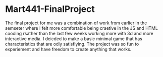 # Mart441-FinalProject 
The final project for me was a combination of work from earlier in the semseter where I felt more comfortable being craetive in the JS and HTML cooding rsather than the last few weeks working more with 3d and more interactive media. I deicded to make a basic minimal game that has characteristics that are odly satisfiying. The project was so fun to experiement and have freedom to create anything that works. 
